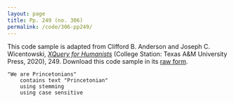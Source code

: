 ```yaml
---
layout: page
title: Pp. 249 (no. 306)
permalink: /code/306-pp249/
---
```


This code sample is adapted from Clifford B. Anderson and Joseph C. Wicentowski, 
[_XQuery for Humanists_](/) (College Station: Texas A&M University Press, 2020), 249. 
Download this code sample in its [raw form](/code/306-pp249/306-pp249.xq).

```xquery
"We are Princetonians" 
    contains text "Princetonian" 
    using stemming 
    using case sensitive
```  
